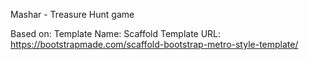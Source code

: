 Mashar - Treasure Hunt game

Based on:
Template Name: Scaffold
Template URL: https://bootstrapmade.com/scaffold-bootstrap-metro-style-template/
